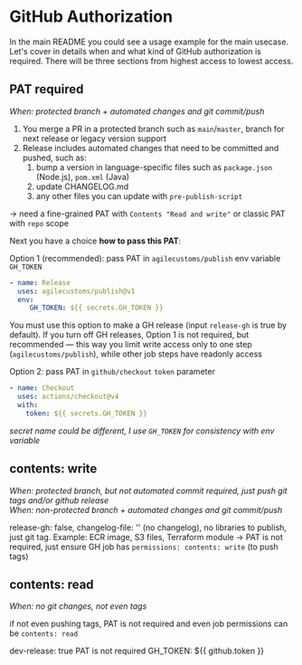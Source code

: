 # GitHub Authorization

In the main README you could see a usage example for the main usecase. 
Let's cover in details when and what kind of GitHub authorization is required.
There will be three sections from highest access to lowest access.

## PAT required

_When: protected branch + automated changes and git commit/push_

1. You merge a PR in a protected branch such as `main`/`master`, branch for next release or legacy version support
2. Release includes automated changes that need to be committed and pushed, such as:
   1. bump a version in language-specific files such as `package.json` (Node.js), `pom.xml` (Java)
   2. update CHANGELOG.md
   3. any other files you can update with `pre-publish-script`

→ need a fine-grained PAT with `Contents "Read and write"` or classic PAT with `repo` scope

Next you have a choice **how to pass this PAT**:

Option 1 (recommended): pass PAT in `agilecustoms/publish` env variable `GH_TOKEN`
```yaml
- name: Release
  uses: agilecustoms/publish@v1
  env:
     GH_TOKEN: ${{ secrets.GH_TOKEN }}
```
You must use this option to make a GH release (input `release-gh` is true by default).
If you turn off GH releases, Option 1 is not required, but recommended —
this way you limit write access only to one step (`agilecustoms/publish`), while other job steps have readonly access

Option 2: pass PAT in `github/checkout` `token` parameter
```yaml
- name: Checkout
  uses: actions/checkout@v4
  with:
    token: ${{ secrets.GH_TOKEN }}
```

_secret name could be different, I use `GH_TOKEN` for consistency with env variable_

## contents: write

_When: protected branch, but not automated commit required, just push git tags and/or github release_<br>
_When: non-protected branch + automated changes and git commit/push_

release-gh: false, changelog-file: '' (no changelog), no libraries to publish, just git tag. Example: ECR image, S3 files, Terraform module
-> PAT is not required, just ensure GH job has `permissions: contents: write` (to push tags)

## contents: read

_When: no git changes, not even tags_

if not even pushing tags, PAT is not required and even job permissions can be `contents: read`

dev-release: true
PAT is not required
GH_TOKEN: ${{ github.token }}